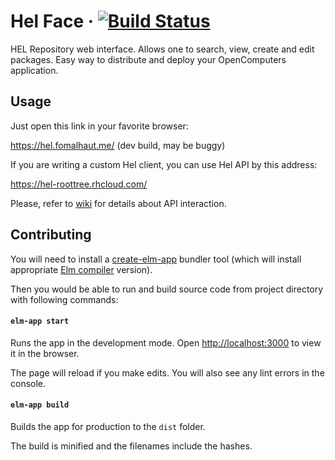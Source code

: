 # Hel Face · [![Build Status](https://travis-ci.org/hel-repo/hel-face.svg?branch=master)](https://travis-ci.org/hel-repo/hel-face)
HEL Repository web interface. Allows one to search, view, create and edit packages.
Easy way to distribute and deploy your OpenComputers application.

## Usage
Just open this link in your favorite browser:

https://hel.fomalhaut.me/  (dev build, may be buggy)

If you are writing a custom Hel client, you can use Hel API by this address:

https://hel-roottree.rhcloud.com/

Please, refer to [wiki](https://github.com/hel-repo/hel/wiki) for details about API interaction.

## Contributing
You will need to install a [create-elm-app](https://github.com/halfzebra/create-elm-app) bundler tool (which will install appropriate [Elm compiler](http://elm-lang.org/) version).

Then you would be able to run and build source code from project directory with following commands:

#### `elm-app start`
Runs the app in the development mode.
Open [http://localhost:3000](http://localhost:3000) to view it in the browser.

The page will reload if you make edits.
You will also see any lint errors in the console.

#### `elm-app build`
Builds the app for production to the `dist` folder.

The build is minified and the filenames include the hashes.